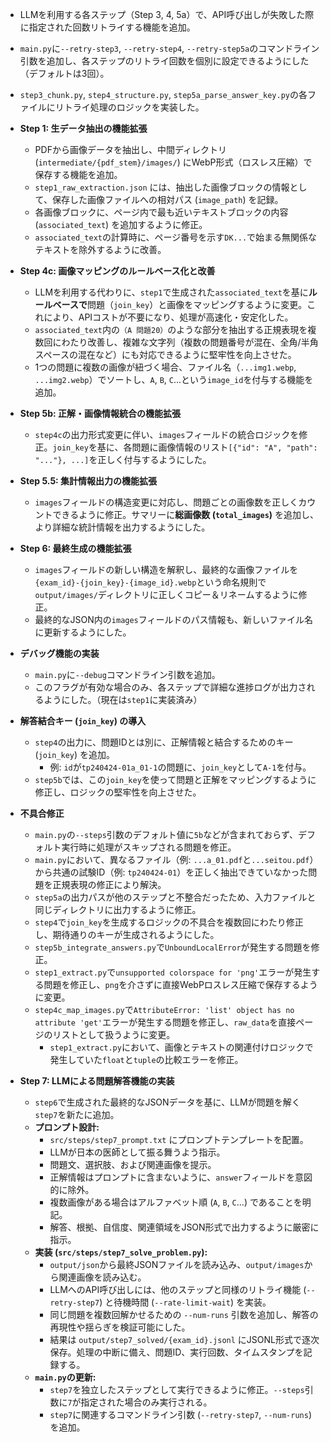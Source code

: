 - LLMを利用する各ステップ（Step 3, 4, 5a）で、API呼び出しが失敗した際に指定された回数リトライする機能を追加。
- `main.py`に`--retry-step3`, `--retry-step4`, `--retry-step5a`のコマンドライン引数を追加し、各ステップのリトライ回数を個別に設定できるようにした（デフォルトは3回）。
- `step3_chunk.py`, `step4_structure.py`, `step5a_parse_answer_key.py`の各ファイルにリトライ処理のロジックを実装した。

- **Step 1: 生データ抽出の機能拡張**
  - PDFから画像データを抽出し、中間ディレクトリ (`intermediate/{pdf_stem}/images/`) にWebP形式（ロスレス圧縮）で保存する機能を追加。
  - `step1_raw_extraction.json` には、抽出した画像ブロックの情報として、保存した画像ファイルへの相対パス (`image_path`) を記録。
  - 各画像ブロックに、ページ内で最も近いテキストブロックの内容 (`associated_text`) を追加するように修正。
  - `associated_text`の計算時に、ページ番号を示す`DK...`で始まる無関係なテキストを除外するように改善。

- **Step 4c: 画像マッピングのルールベース化と改善**
  - LLMを利用する代わりに、`step1`で生成された`associated_text`を基に**ルールベースで**問題（`join_key`）と画像をマッピングするように変更。これにより、APIコストが不要になり、処理が高速化・安定化した。
  - `associated_text`内の`（A 問題20）`のような部分を抽出する正規表現を複数回にわたり改善し、複雑な文字列（複数の問題番号が混在、全角/半角スペースの混在など）にも対応できるように堅牢性を向上させた。
  - 1つの問題に複数の画像が紐づく場合、ファイル名（`...img1.webp`, `...img2.webp`）でソートし、`A`, `B`, `C`...という`image_id`を付与する機能を追加。

- **Step 5b: 正解・画像情報統合の機能拡張**
  - `step4c`の出力形式変更に伴い、`images`フィールドの統合ロジックを修正。`join_key`を基に、各問題に画像情報のリスト`[{"id": "A", "path": "..."}, ...]`を正しく付与するようにした。

- **Step 5.5: 集計情報出力の機能拡張**
  - `images`フィールドの構造変更に対応し、問題ごとの画像数を正しくカウントできるように修正。サマリーに**総画像数 (`total_images`)** を追加し、より詳細な統計情報を出力するようにした。

- **Step 6: 最終生成の機能拡張**
  - `images`フィールドの新しい構造を解釈し、最終的な画像ファイルを`{exam_id}-{join_key}-{image_id}.webp`という命名規則で`output/images/`ディレクトリに正しくコピー＆リネームするように修正。
  - 最終的なJSON内の`images`フィールドのパス情報も、新しいファイル名に更新するようにした。

- **デバッグ機能の実装**
  - `main.py`に`--debug`コマンドライン引数を追加。
  - このフラグが有効な場合のみ、各ステップで詳細な進捗ログが出力されるようにした。（現在は`step1`に実装済み）

- **解答結合キー (`join_key`) の導入**
  - `step4`の出力に、問題IDとは別に、正解情報と結合するためのキー (`join_key`) を追加。
    - 例: `id`が`tp240424-01a_01-1`の問題に、`join_key`として`A-1`を付与。
  - `step5b`では、この`join_key`を使って問題と正解をマッピングするように修正し、ロジックの堅牢性を向上させた。

- **不具合修正**
  - `main.py`の`--steps`引数のデフォルト値に`5b`などが含まれておらず、デフォルト実行時に処理がスキップされる問題を修正。
  - `main.py`において、異なるファイル（例: `...a_01.pdf`と`...seitou.pdf`）から共通の試験ID（例: `tp240424-01`）を正しく抽出できていなかった問題を正規表現の修正により解決。
  - `step5a`の出力パスが他のステップと不整合だったため、入力ファイルと同じディレクトリに出力するように修正。
  - `step4`で`join_key`を生成するロジックの不具合を複数回にわたり修正し、期待通りのキーが生成されるようにした。
  - `step5b_integrate_answers.py`で`UnboundLocalError`が発生する問題を修正。
  - `step1_extract.py`で`unsupported colorspace for 'png'`エラーが発生する問題を修正し、`png`を介さずに直接WebPロスレス圧縮で保存するように変更。
  - `step4c_map_images.py`で`AttributeError: 'list' object has no attribute 'get'`エラーが発生する問題を修正し、`raw_data`を直接ページのリストとして扱うように変更。
    - `step1_extract.py`において、画像とテキストの関連付けロジックで発生していた`float`と`tuple`の比較エラーを修正。

- **Step 7: LLMによる問題解答機能の実装**
  - `step6`で生成された最終的なJSONデータを基に、LLMが問題を解く`step7`を新たに追加。
  - **プロンプト設計:**
    - `src/steps/step7_prompt.txt` にプロンプトテンプレートを配置。
    - LLMが日本の医師として振る舞うよう指示。
    - 問題文、選択肢、および関連画像を提示。
    - 正解情報はプロンプトに含まないように、`answer`フィールドを意図的に除外。
    - 複数画像がある場合はアルファベット順 (`A`, `B`, `C`...) であることを明記。
    - 解答、根拠、自信度、関連領域をJSON形式で出力するように厳密に指示。
  - **実装 (`src/steps/step7_solve_problem.py`):**
    - `output/json`から最終JSONファイルを読み込み、`output/images`から関連画像を読み込む。
    - LLMへのAPI呼び出しには、他のステップと同様のリトライ機能 (`--retry-step7`) と待機時間 (`--rate-limit-wait`) を実装。
    - 同じ問題を複数回解かせるための `--num-runs` 引数を追加し、解答の再現性や揺らぎを検証可能にした。
    - 結果は `output/step7_solved/{exam_id}.jsonl` にJSONL形式で逐次保存。処理の中断に備え、問題ID、実行回数、タイムスタンプを記録する。
  - **`main.py`の更新:**
    - `step7`を独立したステップとして実行できるように修正。`--steps`引数に`7`が指定された場合のみ実行される。
    - `step7`に関連するコマンドライン引数 (`--retry-step7`, `--num-runs`) を追加。
